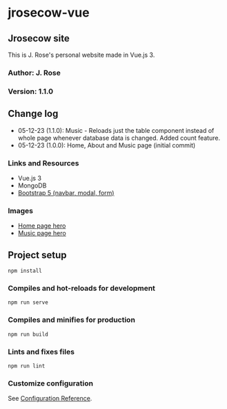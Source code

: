 # jrosecow-vue

## Jrosecow site

This is J. Rose's personal website made in Vue.js 3.

### Author: J. Rose

### Version: 1.1.0

## Change log

- 05-12-23 (1.1.0): Music - Reloads just the table component instead of whole page whenever
database data is changed. Added count feature.
- 05-12-23 (1.0.0): Home, About and Music page (initial commit)

### Links and Resources

- Vue.js 3
- MongoDB
- [Bootstrap 5 (navbar, modal, form)](https://getbootstrap.com/)
<!-- - [Bootstrap navbar](https://getbootstrap.com/docs/5.2/components/navbar/) -->
<!-- * [scrollToTop code](https://stackoverflow.com/questions/50449123/vue-js-scroll-to-top-of-page-for-same-route)
* [calculateAge code](https://smokeyfro.com/tutorials/calculate-your-age-with-vue) -->
<!-- * [Lax.js code from alexfox.dev](https://alexfox.dev/laxxx/) -->

### Images

- [Home page hero](https://unsplash.com/photos/OOE4xAnBhKo)
- [Music page hero](https://unsplash.com/photos/YrtFlrLo2DQ)

## Project setup

```
npm install
```

### Compiles and hot-reloads for development

```
npm run serve
```

### Compiles and minifies for production

```
npm run build
```

### Lints and fixes files

```
npm run lint
```

### Customize configuration

See [Configuration Reference](https://cli.vuejs.org/config/).

